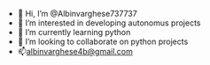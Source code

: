 - 👋 Hi, I’m @Albinvarghese737737
- 👀 I’m interested in developing autonomus projects
- 🌱 I’m currently learning python
- 💞️ I’m looking to collaborate on python projects
- 📫albinvarghese4b@gmail.com

<!---
Albinvarghese737737/Albinvarghese737737 is a ✨ special ✨ repository because its `README.md` (this file) appears on your GitHub profile.
You can click the Preview link to take a look at your changes.
--->
